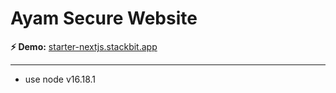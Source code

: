# Ayam Secure Website

**⚡ Demo:** [starter-nextjs.stackbit.app](https://starter-nextjs.stackbit.app/)

---

- use node v16.18.1
